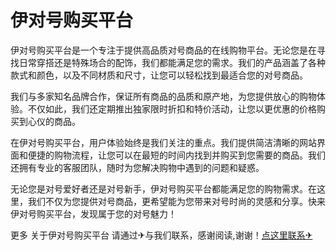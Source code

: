 # 伊对号购买平台

伊对号购买平台是一个专注于提供高品质对号商品的在线购物平台。无论您是在寻找日常穿搭还是特殊场合的配饰，我们都能满足您的需求。我们的产品涵盖了各种款式和颜色，以及不同材质和尺寸，让您可以轻松找到最适合您的对号商品。

我们与多家知名品牌合作，保证所有商品的品质和原产地，为您提供放心的购物体验。不仅如此，我们还定期推出独家限时折扣和特价活动，让您以更优惠的价格购买到心仪的商品。

在伊对号购买平台，用户体验始终是我们关注的重点。我们提供简洁清晰的网站界面和便捷的购物流程，让您可以在最短的时间内找到并购买到您需要的商品。我们还拥有专业的客服团队，随时为您解决购物中遇到的问题和疑惑。

无论您是对号爱好者还是对号新手，伊对号购买平台都能满足您的购物需求。在这里，我们不仅为您提供对号商品，更希望能为您带来对号时尚的灵感和分享。快来伊对号购买平台，发现属于您的对号魅力！

更多 关于伊对号购买平台 请通过✈与我们联系，感谢阅读,谢谢！[点这里联系✈](https://lm.k02.cc)